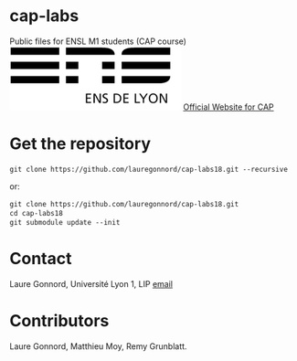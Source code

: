 # cap-labs
Public files for ENSL M1 students (CAP course)
![ensllogo](logos/logo_ensl.png)
[Official Website for CAP](http://laure.gonnord.org/pro/teaching/capM1.html)

# Get the repository

```
git clone https://github.com/lauregonnord/cap-labs18.git --recursive
```

or:

```
git clone https://github.com/lauregonnord/cap-labs18.git
cd cap-labs18
git submodule update --init
```

# Contact
Laure Gonnord, Université Lyon 1, LIP [email](mailto:laure.gonnord@ens-lyon.fr)

# Contributors
Laure Gonnord, Matthieu Moy, Remy Grunblatt.
